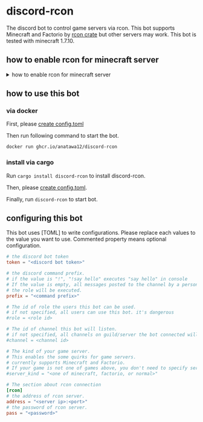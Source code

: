 discord-rcon
======

The discord bot to control game servers via rcon.
This bot supports Minecraft and Factorio by [rcon crate] 
but other servers may work.
This bot is tested with minecraft 1.7.10.

[rcon crate]: https://crates.io/crates/rcon

## how to enable rcon for minecraft server

<details>
<summary>how to enable rcon for minecraft server</summary>

1. replace `enable-rcon=false` to `enable-rcon=true` in `server.properties`
2. add `rcon.password=PASSWORD` (please replace `PASSWORD` with password 
   you want to use) to `server.properties`

</details>

## how to use this bot

### via docker

First, please [create config.toml]

Then run following command to start the bot.
```bash
docker run ghcr.io/anatawa12/discord-rcon
```

### install via cargo

Run ``cargo install discord-rcon`` to install discord-rcon.

Then, please [create config.toml].

Finally, run ``discord-rcon`` to start bot.

## configuring this bot

This bot uses [TOML] to write configurations.
Please replace each values to the value you want to use.
Commented property means optional configuration.

```toml
# the discord bot token
token = "<discord bot token>"

# the discord command prefix.
# if the value is "!", "!say hello" executes "say hello" in console
# If the value is empty, all messages posted to the channel by a person who has
# the role will be executed.
prefix = "<command prefix>"

# The id of role the users this bot can be used.
# if not specified, all users can use this bot. it's dangerous
#role = <role id>

# The id of channel this bot will listen.
# if not specified, all channels on guild/server the bot connected will be watched.
#channel = <channel id>

# The kind of your game server.
# This enables the some quirks for game servers.
# currently supports Minecraft and Factorio.
# If your game is not one of games above, you don't need to specify server_kind
#server_kind = "<one of minecraft, factorio, or normal>"

# The section about rcon connection
[rcon]
# the address of rcon server.
address = "<server ip>:<port>"
# the password of rcon server.
pass = "<password>"
```

[create config.toml]: #configuring-this-bot
